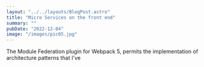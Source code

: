 ```yaml
---
layout: "../../layouts/BlogPost.astro"
title: "Micro Services on the front end"
summary: ""
pubDate: "2022-12-04"
image: "/images/pic05.jpg"
---
```


The Module Federation plugin for Webpack 5, permits the implementation of architecture patterns that I've  